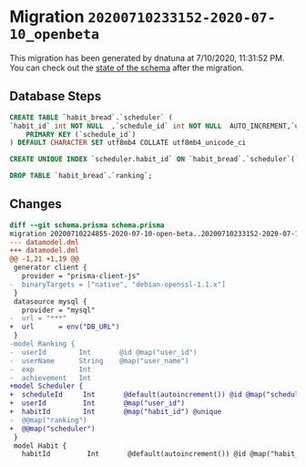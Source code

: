 # Migration `20200710233152-2020-07-10_openbeta`

This migration has been generated by dnatuna at 7/10/2020, 11:31:52 PM.
You can check out the [state of the schema](./schema.prisma) after the migration.

## Database Steps

```sql
CREATE TABLE `habit_bread`.`scheduler` (
`habit_id` int NOT NULL  ,`schedule_id` int NOT NULL  AUTO_INCREMENT,`user_id` int NOT NULL  ,
    PRIMARY KEY (`schedule_id`)
) DEFAULT CHARACTER SET utf8mb4 COLLATE utf8mb4_unicode_ci

CREATE UNIQUE INDEX `scheduler.habit_id` ON `habit_bread`.`scheduler`(`habit_id`)

DROP TABLE `habit_bread`.`ranking`;
```

## Changes

```diff
diff --git schema.prisma schema.prisma
migration 20200710224855-2020-07-10-open-beta..20200710233152-2020-07-10_openbeta
--- datamodel.dml
+++ datamodel.dml
@@ -1,21 +1,19 @@
 generator client {
   provider = "prisma-client-js"
-  binaryTargets = ["native", "debian-openssl-1.1.x"]
 }
 datasource mysql {
   provider = "mysql"
-  url = "***"
+  url      = env("DB_URL")
 }
-model Ranking {
-  userId        Int       @id @map("user_id")
-  userName      String    @map("user_name")
-  exp           Int
-  achievement   Int
+model Scheduler {
+  scheduleId     Int       @default(autoincrement()) @id @map("schedule_id")
+  userId         Int       @map("user_id")
+  habitId        Int       @map("habit_id") @unique
-  @@map("ranking")
+  @@map("scheduler")
 }
 model Habit {
   habitId         Int       @default(autoincrement()) @id @map("habit_id")
```


